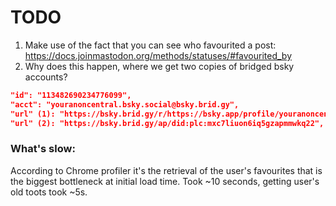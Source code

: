 # TODO

1. Make use of the fact that you can see who favourited a post: https://docs.joinmastodon.org/methods/statuses/#favourited_by
2. Why does this happen, where we get two copies of bridged bsky accounts?
```json
"id": "113482690234776099",
"acct": "youranoncentral.bsky.social@bsky.brid.gy",
"url" (1): "https://bsky.brid.gy/r/https://bsky.app/profile/youranoncentral.bsky.social",
"url" (2): "https://bsky.brid.gy/ap/did:plc:mxc7liuon6iq5gzapmmwkq22",
```

### What's slow:
According to Chrome profiler it's the retrieval of the user's favourites that is the biggest bottleneck at initial load time. Took ~10 seconds, getting user's old toots took ~5s.
